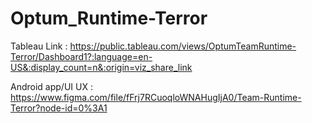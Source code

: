 # Optum_Runtime-Terror

Tableau Link :
https://public.tableau.com/views/OptumTeamRuntime-Terror/Dashboard1?:language=en-US&:display_count=n&:origin=viz_share_link

Android app/UI UX :
https://www.figma.com/file/fFrj7RCuoqloWNAHugIjA0/Team-Runtime-Terror?node-id=0%3A1
